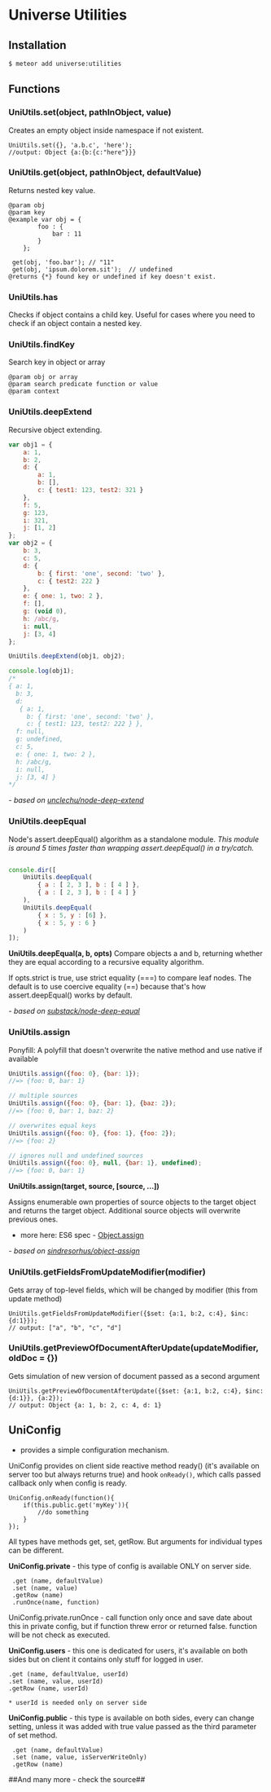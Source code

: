 # Universe Utilities

## Installation

```sh
$ meteor add universe:utilities
```
## Functions

### UniUtils.set(object, pathInObject, value) 
 Creates an empty object inside namespace if not existent.

```
UniUtils.set({}, 'a.b.c', 'here');
//output: Object {a:{b:{c:"here"}}}
```

### UniUtils.get(object, pathInObject, defaultValue) 
 Returns nested key value.

```
@param obj
@param key
@example var obj = {
        foo : {
            bar : 11
        }
    };

 get(obj, 'foo.bar'); // "11"
 get(obj, 'ipsum.dolorem.sit');  // undefined
@returns {*} found key or undefined if key doesn't exist.
```
### UniUtils.has 
 Checks if object contains a child key.
Useful for cases where you need to check if an object contain a nested key.

### UniUtils.findKey 
 Search key in object or array
```
@param obj or array
@param search predicate function or value
@param context
```
### UniUtils.deepExtend

Recursive object extending.

```javascript
var obj1 = {
    a: 1,
    b: 2,
    d: {
        a: 1,
        b: [],
        c: { test1: 123, test2: 321 }
    },
    f: 5,
    g: 123,
    i: 321,
    j: [1, 2]
};
var obj2 = {
    b: 3,
    c: 5,
    d: {
        b: { first: 'one', second: 'two' },
        c: { test2: 222 }
    },
    e: { one: 1, two: 2 },
    f: [],
    g: (void 0),
    h: /abc/g,
    i: null,
    j: [3, 4]
};

UniUtils.deepExtend(obj1, obj2);

console.log(obj1);
/*
{ a: 1,
  b: 3,
  d:
   { a: 1,
     b: { first: 'one', second: 'two' },
     c: { test1: 123, test2: 222 } },
  f: null,
  g: undefined,
  c: 5,
  e: { one: 1, two: 2 },
  h: /abc/g,
  i: null,
  j: [3, 4] }
*/
```

*- based on [unclechu/node-deep-extend](https://github.com/unclechu/node-deep-extend)*

### UniUtils.deepEqual

Node's assert.deepEqual() algorithm as a standalone module.
*This module is around 5 times faster than wrapping assert.deepEqual() in a try/catch.*

```js

console.dir([
    UniUtils.deepEqual(
        { a : [ 2, 3 ], b : [ 4 ] },
        { a : [ 2, 3 ], b : [ 4 ] }
    ),
    UniUtils.deepEqual(
        { x : 5, y : [6] },
        { x : 5, y : 6 }
    )
]);
```

**UniUtils.deepEqual(a, b, opts)**
Compare objects a and b, returning whether they are equal according to a recursive equality algorithm.

If opts.strict is true, use strict equality (===) to compare leaf nodes. The default is to use coercive equality (==) because that's how assert.deepEqual() works by default.

*- based on [substack/node-deep-equal](https://github.com/substack/node-deep-equal)*

### UniUtils.assign

Ponyfill: A polyfill that doesn't overwrite the native method and use native if available

```js
UniUtils.assign({foo: 0}, {bar: 1});
//=> {foo: 0, bar: 1}

// multiple sources
UniUtils.assign({foo: 0}, {bar: 1}, {baz: 2});
//=> {foo: 0, bar: 1, baz: 2}

// overwrites equal keys
UniUtils.assign({foo: 0}, {foo: 1}, {foo: 2});
//=> {foo: 2}

// ignores null and undefined sources
UniUtils.assign({foo: 0}, null, {bar: 1}, undefined);
//=> {foo: 0, bar: 1}
```

**UniUtils.assign(target, source, [source, ...])**

Assigns enumerable own properties of source objects to the target object and returns the target object. Additional source objects will overwrite previous ones.

- more here: ES6 spec - [Object.assign](https://people.mozilla.org/~jorendorff/es6-draft.html#sec-object.assign)

*- based on [sindresorhus/object-assign](https://github.com/sindresorhus/object-assign)*


### UniUtils.getFieldsFromUpdateModifier(modifier) 
 Gets array of top-level fields, which will be changed by modifier (this from update method)

```
UniUtils.getFieldsFromUpdateModifier({$set: {a:1, b:2, c:4}, $inc: {d:1}});
// output: ["a", "b", "c", "d"]
```

### UniUtils.getPreviewOfDocumentAfterUpdate(updateModifier, oldDoc = {})
 Gets simulation of new version of document passed as a second argument

```
UniUtils.getPreviewOfDocumentAfterUpdate({$set: {a:1, b:2, c:4}, $inc: {d:1}}, {a:2});
// output: Object {a: 1, b: 2, c: 4, d: 1}
```

## UniConfig
- provides a simple configuration mechanism.

UniConfig provides on client side reactive method ready() (it's available on server too but always returns true)
and hook `onReady()`, which calls passed callback only when config is ready.


```
UniConfig.onReady(function(){
    if(this.public.get('myKey')){
        //do something
    }
});
```

All types have methods get, set, getRow.
But arguments for individual types can be different.

**UniConfig.private** - this type of config is available ONLY on server side.

```
 .get (name, defaultValue)
 .set (name, value)
 .getRow (name)
 .runOnce(name, function)
```
UniConfig.private.runOnce - call function only once and save date about this in private config,
but if function threw error or returned false. function will be not check as executed.

**UniConfig.users** - this one is dedicated for users, it's available on both sides but on client it contains only stuff for logged in user.

```
.get (name, defaultValue, userId)
.set (name, value, userId)
.getRow (name, userId)

* userId is needed only on server side
```

**UniConfig.public** - this type is available on both sides, every can change setting, unless it was added with true value passed as the third parameter of set method.

```
 .get (name, defaultValue)
 .set (name, value, isServerWriteOnly)
 .getRow (name)

```

##And many more - check the source##
